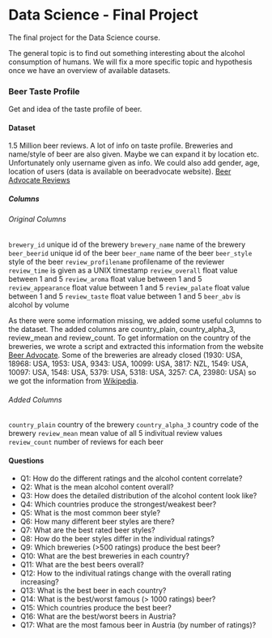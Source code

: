 # Data Science - Final Project
The final project for the Data Science course.

The general topic is to find out something interesting about the alcohol consumption of humans. We will fix a more specific topic and hypothesis once we have an overview of available datasets.

### Beer Taste Profile

Get and idea of the taste profile of beer.

#### Dataset

1.5 Million beer reviews. A lot of info on taste profile. Breweries and name/style of beer are also given. Maybe we can expand it by location etc. Unfortunately only username given as info. We could also add gender, age, location of users (data is available on beeradvocate website).
[Beer Advocate Reviews](https://data.world/socialmediadata/beeradvocate)

##### Columns

###### Original Columns
`brewery_id` unique id of the brewery
`brewery_name` name of the brewery
`beer_beerid` unique id of the beer
`beer_name` name of the beer
`beer_style` style of the beer
`review_profilename` profilename of the reviewer
`review_time` is given as a UNIX timestamp
`review_overall` float value between 1 and 5
`review_aroma` float value between 1 and 5
`review_appearance` float value between 1 and 5
`review_palate` float value between 1 and 5
`review_taste` float value between 1 and 5
`beer_abv` is alcohol by volume

As there were some information missing, we added some useful columns to the dataset. The added columns are country_plain, country_alpha_3, review_mean and review_count.
To get information on the country of the breweries, we wrote a script and extracted this information from the website [Beer Advocate](http://www.beeradvocate.com/). Some of the breweries are already closed (1930: USA, 18968: USA, 1953: USA, 9343: USA, 10099: USA, 3817: NZL, 1549: USA, 10097: USA, 1548: USA, 5379: USA, 5318: USA, 3257: CA, 23980: USA) so we got the information from [Wikipedia](https://www.wikipedia.org/).

###### Added Columns
`country_plain`	country of the brewery
`country_alpha_3`	country code of the brewery
`review_mean`	mean value of all 5 indivitual review values
`review_count` number of reviews for each beer


#### Questions
* Q1: How do the different ratings and the alcohol content correlate?
* Q2: What is the mean alcohol content overall?
* Q3: How does the detailed distribution of the alcohol content look like?
* Q4: Which countries produce the strongest/weakest beer?
* Q5: What is the most common beer style?
* Q6: How many different beer styles are there?
* Q7: What are the best rated beer styles?
* Q8: How do the beer styles differ in the individual ratings?
* Q9: Which breweries (>500 ratings) produce the best beer?
* Q10: What are the best breweries in each country?
* Q11: What are the best beers overall?
* Q12: How to the indivitual ratings change with the overall rating increasing?
* Q13: What is the best beer in each country?
* Q14: What is the best/worst famous (> 1000 ratings) beer?
* Q15: Which countries produce the best beer?
* Q16: What are the best/worst beers in Austria?
* Q17: What are the most famous beer in Austria (by number of ratings)?

